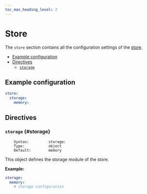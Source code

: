 ```yaml
---
toc_max_heading_level: 2
---
```


# Store

The `store` section contains all the configuration settings of the [store](/neon/configuration/store/overview/).

- [Example configuration](#example-configuration)
- [Directives](#directives)
  - [`storage`](#storage)

## Example configuration

```yaml
store:
  storage:
    memory:
```

## Directives

### `storage` {#storage}

```
    Syntax:         storage:
    Type:           object
    Default:        memory
```

This object defines the storage module of the store.

**Example:**

```yaml
storage:
  memory:
    # storage configuration
```
